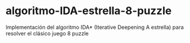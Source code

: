 # algoritmo-IDA-estrella-8-puzzle
Implementación del algoritmo IDA* (Iterative Deepening A estrella) para resolver el clásico juego 8 puzzle
